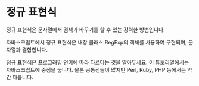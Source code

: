 # 정규 표현식

정규 표현식은 문자열에서 검색과 바꾸기를 할 수 있는 강력한 방법입니다.

자바스크립트에서 정규 표현식은 내장 클래스 RegExp의 객체를 사용하여 구현되며, 문자열과 결합합니다.

정규 표현식은 프로그래밍 언어에 따라 다르다는 것을 알아두세요. 이 튜토리얼에서는 자바스크립트에 중점을 둡니다. 물론 공통점들이 많지만 Perl, Ruby, PHP 등에서는 약간 다릅니다.
